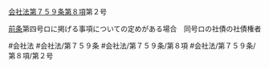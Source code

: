 [会社法第７５９条第８項](会社法＿＿＿＿第７５９条第８項)第２号

[前条](会社法＿＿＿＿第７５８条第１項)第四号ロに掲げる事項についての定めがある場合　同号ロの社債の社債権者


#会社法
#会社法/第７５９条
#会社法/第７５９条/第８項
#会社法/第７５９条/第８項/第２号
